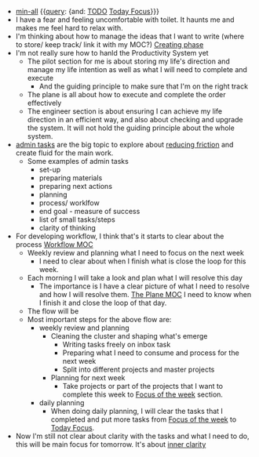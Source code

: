 - [min-all](<min-all.md>) {{[query](<query.md>): {and: [TODO](<TODO.md>) [Today Focus](<Today Focus.md>)}}}
- I have a fear and feeling uncomfortable with toilet. It haunts me and makes me feel hard to relax with.
- I'm thinking about how to manage the ideas that I want to write (where to store/ keep track/ link it with my MOC?) [Creating phase](<Creating phase.md>)
- I'm not really sure how to hanld the Productivity System yet
    - The pilot section for me is about storing my life's direction and manage my life intention as well as what I will need to complete and execute
        - And the guiding principle to make sure that I'm on the right track
    - The plane is all about how to execute and complete the order effectively
    - The engineer section is about ensuring I can achieve my life direction in an efficient way, and also about checking and upgrade the system. It will not hold the guiding principle about the whole system. 
- [admin tasks](<admin tasks.md>) are the big topic to explore about [reducing friction](<reducing friction.md>) and create fluid for the main work.
    - Some examples of admin tasks
        - set-up
        - preparing materials
        - preparing next actions
        - planning
        - process/ worklfow
        - end goal - measure of success
        - list of small tasks/steps
        - clarity of thinking
- For developing workflow, I think that's it starts to clear about the process [Workflow MOC](<Workflow MOC.md>) 
    - Weekly review and planning what I need to focus on the next week
        - I need to clear about when I finish what is close the loop for this week.
    - Each morning I will take a look and plan what I will resolve this day
        - The importance is I have a clear picture of what I need to resolve and how I will resolve them. [The Plane MOC](<The Plane MOC.md>) I need to know when I finish it and close the loop of that day.
    - The flow will be
    - Most important steps for the above flow are:
        - weekly review and planning
            - Cleaning the cluster and shaping what's emerge
                - Writing tasks freely on inbox task
                - Preparing what I need to consume and process for the next week
                - Split into different projects and master projects
            - Planning for next week
                - Take projects or part of the projects that I want to complete this week to  [Focus of the week](<Focus of the week.md>) section.
        - daily planning
            - When doing daily planning, I will clear the tasks that I completed and put more tasks from [Focus of the week](<Focus of the week.md>) to [Today Focus](<Today Focus.md>).
- Now I'm still not clear about clarity with the tasks and what I need to do, this will be main focus for tomorrow. It's about [inner clarity](<inner clarity.md>)
